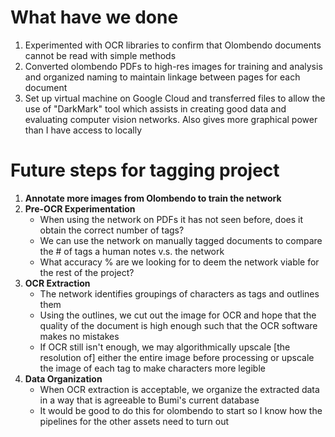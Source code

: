 # What have we done
1. Experimented with OCR libraries to confirm that Olombendo documents cannot be read with simple methods
2. Converted olombendo PDFs to high-res images for training and analysis and organized naming to maintain linkage between pages for each document
3. Set up virtual machine on Google Cloud and transferred files to allow the use of "DarkMark" tool which assists in creating good data and evaluating computer vision networks. Also gives more graphical power than I have access to locally

# Future steps for tagging project

1. **Annotate more images from Olombendo to train the network**
2. **Pre-OCR Experimentation**
    - When using the network on PDFs it has not seen before, does it obtain the correct number of tags?
    - We can use the network on manually tagged documents to compare the # of tags a human notes v.s. the network
    - What accuracy % are we looking for to deem the network viable for the rest of the project?
3. **OCR Extraction**
    - The network identifies groupings of characters as tags and outlines them
    - Using the outlines, we cut out the image for OCR and hope that the quality of the document is high enough such that the OCR software makes no mistakes
    - If OCR still isn't enough, we may algorithmically upscale [the resolution of] either the entire image before processing or upscale the image of each tag to make characters more legible
4. **Data Organization**
    - When OCR extraction is acceptable, we organize the extracted data in a way that is agreeable to Bumi's current database
    - It would be good to do this for olombendo to start so I know how the pipelines for the other assets need to turn out
